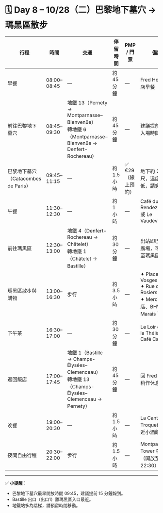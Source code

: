 # 🗓️ Day 8 – 10/28（二）巴黎地下墓穴 → 瑪黑區散步

| 行程 | 時間 | 交通 | 停留時間 | PMP / 門票 | 備註 |
|------|------|------|-----------|-------------|------|
| 早餐 | 08:00–08:45 | — | 約 45 分鐘 | — | Fred Hotel 飯店早餐 |
| 前往巴黎地下墓穴 | 08:45–09:30 | 地鐵 13（Pernety → Montparnasse–Bienvenüe）<br>轉地鐵 6（Montparnasse–Bienvenüe → Denfert-Rochereau） | 約 45 分鐘 | — | 建議提前預約入場時間 |
| 巴黎地下墓穴（Catacombes de Paris） | 09:45–11:15 | — | 約 1.5 小時 | ✅ €29（線上預約） | 地下約 20 公尺，溫度較低，請穿外套 |
| 午餐 | 11:30–12:30 | — | 約 1 小時 | — | Café du Rendez-Vous 或 Le Vaudeville |
| 前往瑪黑區 | 12:30–13:00 | 地鐵 4（Denfert-Rochereau → Châtelet）<br>轉地鐵 1（Châtelet → Bastille） | 約 30 分鐘 | — | 出站即巴士底廣場，可步行至瑪黑區 |
| 瑪黑區散步與購物 | 13:00–16:30 | 步行 | 約 3.5 小時 | — | ✦ Place des Vosges<br>✦ Rue des Rosiers<br>✦ Merci 概念店、BHV Marais 百貨 |
| 下午茶 | 16:30–17:00 | — | 約 30 分鐘 | — | Le Loir dans la Théière / Café Carette |
| 返回飯店 | 17:00–17:45 | 地鐵 1（Bastille → Champs-Élysées–Clemenceau）<br>轉地鐵 13（Champs-Élysées–Clemenceau → Pernety） | 約 45 分鐘 | — | 回 Fred Hotel 稍作休息 |
| 晚餐 | 19:00–20:30 | — | 約 1.5 小時 | — | La Cantine du Troquet 或附近小酒館 |
| 夜間自由行程 | 20:30–22:00 | 步行 | 約 1.5 小時 | — | Montparnasse Tower 夜景（開放至 22:30） |

---

✅ **小提醒：**
- 巴黎地下墓穴最早開放時間 09:45，建議提前 15 分鐘報到。  
- Bastille 出口（出口1）離瑪黑區入口最近。  
- 地鐵站多為階梯，請預留時間移動。  
